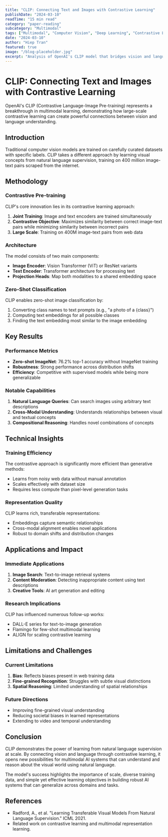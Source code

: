 ```yaml
---
title: "CLIP: Connecting Text and Images with Contrastive Learning"
publishDate: "2024-03-10"
readTime: "15 min read"
category: "paper-reading"
subcategory: "Multimodal"
tags: ["Multimodal", "Computer Vision", "Deep Learning", "Contrastive Learning"]
date: "2024-03-10"
author: "Hiep Tran"
featured: true
image: "/blog-placeholder.jpg"
excerpt: "Analysis of OpenAI's CLIP model that bridges vision and language through contrastive pre-training, enabling zero-shot image classification and text-to-image retrieval."
---
```


# CLIP: Connecting Text and Images with Contrastive Learning

OpenAI's CLIP (Contrastive Language-Image Pre-training) represents a breakthrough in multimodal learning, demonstrating how large-scale contrastive learning can create powerful connections between vision and language understanding.

## Introduction

Traditional computer vision models are trained on carefully curated datasets with specific labels. CLIP takes a different approach by learning visual concepts from natural language supervision, training on 400 million image-text pairs scraped from the internet.

## Methodology

### Contrastive Pre-training

CLIP's core innovation lies in its contrastive learning approach:

1. **Joint Training**: Image and text encoders are trained simultaneously
2. **Contrastive Objective**: Maximizes similarity between correct image-text pairs while minimizing similarity between incorrect pairs
3. **Large Scale**: Training on 400M image-text pairs from web data

### Architecture

The model consists of two main components:

- **Image Encoder**: Vision Transformer (ViT) or ResNet variants
- **Text Encoder**: Transformer architecture for processing text
- **Projection Heads**: Map both modalities to a shared embedding space

### Zero-Shot Classification

CLIP enables zero-shot image classification by:

1. Converting class names to text prompts (e.g., "a photo of a {class}")
2. Computing text embeddings for all possible classes
3. Finding the text embedding most similar to the image embedding

## Key Results

### Performance Metrics

- **Zero-shot ImageNet**: 76.2% top-1 accuracy without ImageNet training
- **Robustness**: Strong performance across distribution shifts
- **Efficiency**: Competitive with supervised models while being more generalizable

### Notable Capabilities

1. **Natural Language Queries**: Can search images using arbitrary text descriptions
2. **Cross-Modal Understanding**: Understands relationships between visual and textual concepts
3. **Compositional Reasoning**: Handles novel combinations of concepts

## Technical Insights

### Training Efficiency

The contrastive approach is significantly more efficient than generative methods:

- Learns from noisy web data without manual annotation
- Scales effectively with dataset size
- Requires less compute than pixel-level generation tasks

### Representation Quality

CLIP learns rich, transferable representations:

- Embeddings capture semantic relationships
- Cross-modal alignment enables novel applications
- Robust to domain shifts and distribution changes

## Applications and Impact

### Immediate Applications

1. **Image Search**: Text-to-image retrieval systems
2. **Content Moderation**: Detecting inappropriate content using text descriptions
3. **Creative Tools**: AI art generation and editing

### Research Implications

CLIP has influenced numerous follow-up works:

- DALL-E series for text-to-image generation
- Flamingo for few-shot multimodal learning
- ALIGN for scaling contrastive learning

## Limitations and Challenges

### Current Limitations

1. **Bias**: Reflects biases present in web training data
2. **Fine-grained Recognition**: Struggles with subtle visual distinctions
3. **Spatial Reasoning**: Limited understanding of spatial relationships

### Future Directions

- Improving fine-grained visual understanding
- Reducing societal biases in learned representations
- Extending to video and temporal understanding

## Conclusion

CLIP demonstrates the power of learning from natural language supervision at scale. By connecting vision and language through contrastive learning, it opens new possibilities for multimodal AI systems that can understand and reason about the visual world using natural language.

The model's success highlights the importance of scale, diverse training data, and simple yet effective learning objectives in building robust AI systems that can generalize across domains and tasks.

## References

- Radford, A., et al. "Learning Transferable Visual Models From Natural Language Supervision." ICML 2021.
- Related work on contrastive learning and multimodal representation learning.
